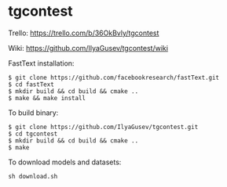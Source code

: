 # tgcontest

Trello: https://trello.com/b/36OkBvly/tgcontest

Wiki: https://github.com/IlyaGusev/tgcontest/wiki

FastText installation:
```
$ git clone https://github.com/facebookresearch/fastText.git
$ cd fastText
$ mkdir build && cd build && cmake ..
$ make && make install
```

To build binary:
```
$ git clone https://github.com/IlyaGusev/tgcontest.git
$ cd tgcontest
$ mkdir build && cd build && cmake ..
$ make
```

To download models and datasets:
```
sh download.sh
```
